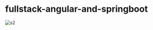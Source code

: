 # fullstack-angular-and-springboot
![s2](https://user-images.githubusercontent.com/43465167/210140254-d755b861-7410-4c81-974d-d5f07c0eb647.PNG)
